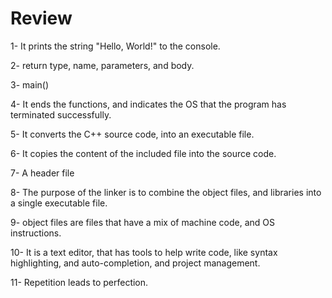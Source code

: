 
# Review

1- It prints the string "Hello, World!" to the console.

2- return type, name, parameters, and body.

3- main()

4- It ends the functions, and indicates the OS that the program has terminated successfully.

5- It converts the C++ source code, into an executable file.

6- It copies the content of the included file into the source code.

7- A header file

8- The purpose of the linker is to combine the object files, and libraries into a single executable file.

9- object files are files that have a mix of machine code, and OS instructions.

10- It is a text editor, that has tools to help write code, like syntax highlighting, and auto-completion, and project management.

11- Repetition leads to perfection.

